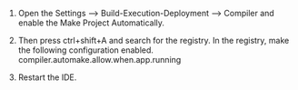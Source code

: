 1. Open the Settings --> Build-Execution-Deployment --> Compiler
    and enable the Make Project Automatically.

2. Then press ctrl+shift+A and search for the registry. In the registry, make the following configuration enabled.
    compiler.automake.allow.when.app.running

3. Restart the IDE.